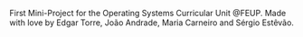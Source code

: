 First Mini-Project for the Operating Systems Curricular Unit @FEUP.
Made with love by Edgar Torre, João Andrade, Maria Carneiro and Sérgio Estêvão.